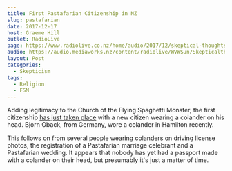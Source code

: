 ```yaml
---
title: First Pastafarian Citizenship in NZ
slug: pastafarian
date: 2017-12-17
host: Graeme Hill
outlet: RadioLive
page: https://www.radiolive.co.nz/home/audio/2017/12/skeptical-thoughts-with-mark-honeychurch0.html
audio: https://audio.mediaworks.nz/content/radiolive/WVWSun/Skepticalthoughts17_12_17.mp3
layout: Post
categories:
  - Skepticism
tags:
  - Religion
  - FSM
---
```


Adding legitimacy to the Church of the Flying Spaghetti Monster, the first citizenship [has just taken place](https://www.stuff.co.nz/national/99910254/church-of-the-flying-spaghetti-monster-breaks-another-milestone-in-new-zealand) with a new citizen wearing a colander on his head. Bjorn Oback, from Germany, wore a colander in Hamilton recently.

<!-- more -->

This follows on from several people wearing colanders on driving license photos, the registration of a Pastafarian marriage celebrant and a Pastafarian wedding. It appears that nobody has yet had a passport made with a colander on their head, but presumably it's just a matter of time.
